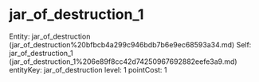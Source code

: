 # jar_of_destruction_1

Entity: jar_of_destruction (jar_of_destruction%20bfbcb4a299c946bdb7b6e9ec68593a34.md)
Self: jar_of_destruction_1 (jar_of_destruction_1%206e89f8cc42d74250967692882eefe3a9.md)
entityKey: jar_of_destruction
level: 1
pointCost: 1